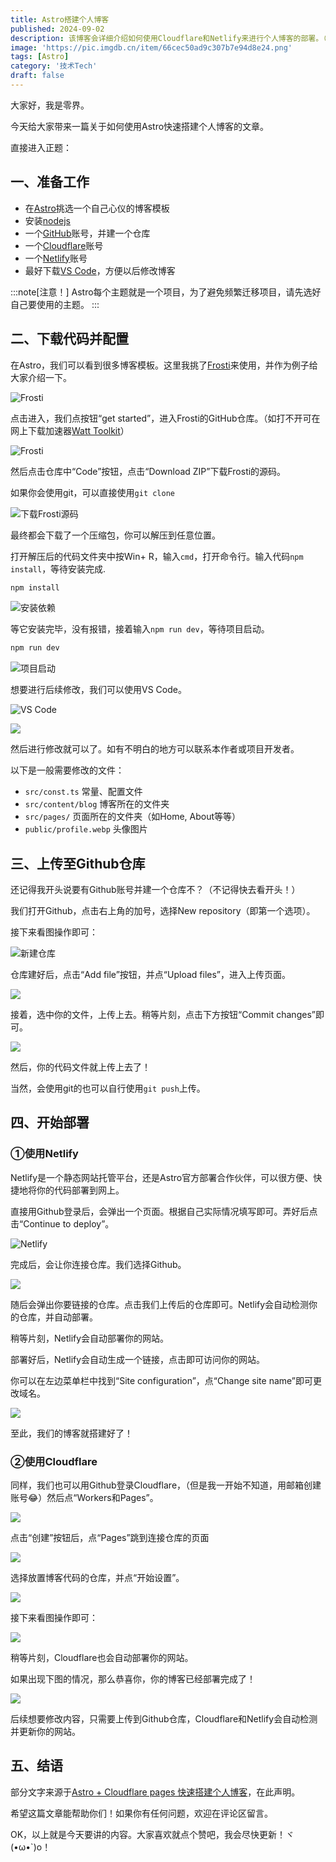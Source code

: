 ```yaml
---
title: Astro搭建个人博客
published: 2024-09-02
description: 该博客会详细介绍如何使用Cloudflare和Netlify来进行个人博客的部署。（保姆级教程！）
image: 'https://pic.imgdb.cn/item/66cec50ad9c307b7e94d8e24.png'
tags: [Astro]
category: '技术Tech'
draft: false 
---
```


大家好，我是零界。

今天给大家带来一篇关于如何使用Astro快速搭建个人博客的文章。

直接进入正题：

## 一、准备工作

- 在<a href="https://astro.build/themes/">Astro</a>挑选一个自己心仪的博客模板
- 安装<a href="https://nodejs.cn/">nodejs</a>
- 一个<a href="https://github.com/">GitHub</a>账号，并建一个仓库
- 一个<a href="https://dash.cloudflare.com/">Cloudflare</a>账号
- 一个<a href="https://www.netlify.com/">Netlify</a>账号
- 最好下载<a href="https://code.visualstudio.com/">VS Code</a>，方便以后修改博客

:::note[注意！]
Astro每个主题就是一个项目，为了避免频繁迁移项目，请先选好自己要使用的主题。
:::

## 二、下载代码并配置

在Astro，我们可以看到很多博客模板。这里我挑了<a href="https://astro.build/themes/details/frosti/">Frosti</a>来使用，并作为例子给大家介绍一下。

![Frosti](https://s3.bmp.ovh/imgs/2024/08/28/868cd18a7a788f27.png)

点击进入，我们点按钮“get started”，进入Frosti的GitHub仓库。（如打不开可在网上下载加速器<a href="https://steampp.net/">Watt Toolkit</a>）

![Frosti](https://s3.bmp.ovh/imgs/2024/08/28/e0b37c4c4f600ccb.png)

然后点击仓库中“Code”按钮，点击“Download ZIP”下载Frosti的源码。

如果你会使用git，可以直接使用`git clone`

![下载Frosti源码](https://s3.bmp.ovh/imgs/2024/08/28/ab46924cc60b2d6a.png)

最终都会下载了一个压缩包，你可以解压到任意位置。

打开解压后的代码文件夹中按Win+ R，输入`cmd`，打开命令行。输入代码`npm install`，等待安装完成.

```cmd
npm install
```

![安装依赖](https://s3.bmp.ovh/imgs/2024/08/28/527ebe3f2d0594aa.png)

等它安装完毕，没有报错，接着输入`npm run dev`，等待项目启动。

```cmd
npm run dev
```

![项目启动](https://s3.bmp.ovh/imgs/2024/08/28/01d1140f0e8f5264.png)

想要进行后续修改，我们可以使用VS Code。

![VS Code](https://s3.bmp.ovh/imgs/2024/08/28/b859cad1c10517e5.png)

![](https://s3.bmp.ovh/imgs/2024/08/28/4b1c93f3b8d77ef7.png)

然后进行修改就可以了。如有不明白的地方可以联系本作者或项目开发者。

以下是一般需要修改的文件：

- `src/const.ts` 常量、配置文件
- `src/content/blog` 博客所在的文件夹
- `src/pages/` 页面所在的文件夹（如Home, About等等）
- `public/profile.webp` 头像图片

## 三、上传至Github仓库

还记得我开头说要有Github账号并建一个仓库不？（不记得快去看开头！）

我们打开Github，点击右上角的加号，选择New repository（即第一个选项）。

接下来看图操作即可：

![新建仓库](https://s3.bmp.ovh/imgs/2024/08/28/ff51b1fd113930fd.png)

仓库建好后，点击“Add file”按钮，并点“Upload files”，进入上传页面。

![](https://s3.bmp.ovh/imgs/2024/08/28/22430615356614d2.png)

接着，选中你的文件，上传上去。稍等片刻，点击下方按钮“Commit changes”即可。

![](https://s3.bmp.ovh/imgs/2024/08/28/70a037d31eac5701.png)

然后，你的代码文件就上传上去了！

当然，会使用git的也可以自行使用`git push`上传。

## 四、开始部署

### ①使用Netlify

Netlify是一个静态网站托管平台，还是Astro官方部署合作伙伴，可以很方便、快捷地将你的代码部署到网上。

直接用Github登录后，会弹出一个页面。根据自己实际情况填写即可。弄好后点击“Continue to deploy”。

![Netlify](https://s3.bmp.ovh/imgs/2024/08/28/beba8a0cc13dca36.png)

完成后，会让你连接仓库。我们选择Github。

![](https://s3.bmp.ovh/imgs/2024/08/28/8b1a60eb460693fc.png)

随后会弹出你要链接的仓库。点击我们上传后的仓库即可。Netlify会自动检测你的仓库，并自动部署。

稍等片刻，Netlify会自动部署你的网站。

部署好后，Netlify会自动生成一个链接，点击即可访问你的网站。

你可以在左边菜单栏中找到“Site configuration”，点“Change site name”即可更改域名。

![](https://s3.bmp.ovh/imgs/2024/08/28/be28a3bcc5441c18.png)

至此，我们的博客就搭建好了！

### ②使用Cloudflare

同样，我们也可以用Github登录Cloudflare，（但是我一开始不知道，用邮箱创建账号😂）然后点“Workers和Pages”。

![](https://s3.bmp.ovh/imgs/2024/08/28/6172914b3b4a523d.png)

点击“创建”按钮后，点“Pages”跳到连接仓库的页面

![](https://s3.bmp.ovh/imgs/2024/08/28/b16ed122316049d6.png)

选择放置博客代码的仓库，并点“开始设置”。

![](https://s3.bmp.ovh/imgs/2024/08/28/2c3999804476bee4.png)

接下来看图操作即可：

![](https://s3.bmp.ovh/imgs/2024/08/28/dea5a85c24076aa6.png)

稍等片刻，Cloudflare也会自动部署你的网站。

如果出现下图的情况，那么恭喜你，你的博客已经部署完成了！

![](https://pic.imgdb.cn/item/66ceb09fd9c307b7e9326cda.png)

后续想要修改内容，只需要上传到Github仓库，Cloudflare和Netlify会自动检测并更新你的网站。

## 五、结语

部分文字来源于<a href="https://yaoqx.netlify.app/blog/2024-08-15/">Astro + Cloudflare pages 快速搭建个人博客</a>，在此声明。

希望这篇文章能帮助你们！如果你有任何问题，欢迎在评论区留言。

OK，以上就是今天要讲的内容。大家喜欢就点个赞吧，我会尽快更新！ヾ(•ω•`)o！